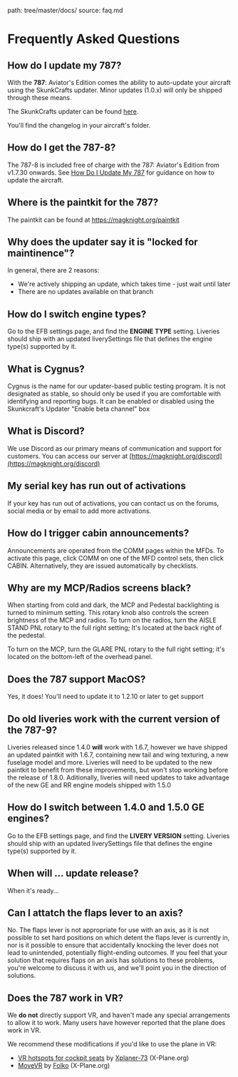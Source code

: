 path: tree/master/docs/
source: faq.md

# Frequently Asked Questions
## How do I update my 787?
With the **787**: Aviator's Edition comes the ability to auto-update your aircraft using the SkunkCrafts updater. Minor updates (1.0.x) will only be shipped through these means.

The SkunkCrafts updater can be found [here](https://forums.x-plane.org/index.php?/forums/topic/144828-updater-download-page-v22-available/).

You'll find the changelog in your aircraft's folder.

## How do I get the 787-8?
The 787-8 is included free of charge with the 787: Aviator's Edition from v1.7.30 onwards. See [How Do I Update My 787](https://docs.magknight.org/faq/#how-do-i-update-my-787) for guidance on how to update the aircraft.

## Where is the paintkit for the 787?
The paintkit can be found at https://magknight.org/paintkit

## Why does the updater say it is "locked for maintinence"?
In general, there are 2 reasons:

* We're actively shipping an update, which takes time - just wait until later
* There are no updates available on that branch

## How do I switch engine types?
Go to the EFB settings page, and find the **ENGINE TYPE** setting. Liveries should ship with an updated liverySettings file that defines the engine type(s) supported by it.

## What is Cygnus?
Cygnus is the name for our updater-based public testing program. It is not designated as stable, so should only be used if you are comfortable with identifying and reporting bugs. It can be enabled or disabled using the Skunkcraft's Updater "Enable beta channel" box

## What is Discord?
We use Discord as our primary means of communication and support for customers. You can access our server at [https://magknight.org/discord](https://magknight.org/discord)

## My serial key has run out of activations
If your key has run out of activations, you can contact us on the forums, social media or by email to add more activations.

## How do I trigger cabin announcements?
Announcements are operated from the COMM pages within the MFDs. To activate this page, click COMM on one of the MFD control sets, then click CABIN. Alternatively, they are issued automatically by checklists.

## Why are my MCP/Radios screens black?
When starting from cold and dark, the MCP and Pedestal backlighting is turned to minimum setting. This rotary knob also controls the screen brightness of the MCP and radios. 
To turn on the radios, turn the AISLE STAND PNL rotary to the full right setting; It's located at the back right of the pedestal.

To turn on the MCP, turn the GLARE PNL rotary to the full right setting; it's located on the bottom-left of the overhead panel.

## Does the 787 support MacOS?
Yes, it does! You'll need to update it to 1.2.10 or later to get support

## Do old liveries work with the current version of the 787-9?
Liveries released since 1.4.0 **will** work with 1.6.7, however we have shipped an updated paintkit with 1.6.7, containing new tail and wing texturing, a new fuselage model and more. Liveries will need to be updated to the new paintkit to benefit from these improvements, but won't stop working before the release of 1.8.0. Aditionally, liveries will need updates to take advantage of the new GE and RR engine models shipped with 1.5.0

## How do I switch between 1.4.0 and 1.5.0 GE engines?
Go to the EFB settings page, and find the **LIVERY VERSION** setting. Liveries should ship with an updated liverySettings file that defines the engine type(s) supported by it.

## When will ... update release?
When it's ready...

## Can I attatch the flaps lever to an axis?
No. The flaps lever is not appropriate for use with an axis, as it is not possible to set hard positions on which detent the flaps lever is currently in, nor is it possible to ensure that accidentally knocking the lever does not lead to unintended, potentially flight-ending outcomes. If you feel that your solution that requires flaps on an axis has solutions to these problems, you're welcome to discuss it with us, and we'll point you in the direction of solutions. 

## Does the 787 work in VR?
We **do not** directly support VR, and haven't made any special arrangements to allow it to work. Many users have however reported that the plane does work in VR.

We recommend these modifications if you'd like to use the plane in VR:

*   [VR hotspots for cockpit seats](https://forums.x-plane.org/index.php?/forums/topic/172655-vr-hotspots-for-cockpit-seats/) by [Xplaner-73](https://forums.x-plane.org/index.php?/profile/428045-xplaner73/&wr=eyJhcHAiOiJmb3J1bXMiLCJtb2R1bGUiOiJmb3J1bXMtY29tbWVudCIsImlkXzEiOjE3MjY1NSwiaWRfMiI6MTYwMjY4OX0=) (X-Plane.org)
*   [MoveVR](https://forums.x-plane.org/index.php?/files/file/44809-movevr-move-external-windows-into-x-plane-even-into-vr/) by [Folko](https://forums.x-plane.org/index.php?/profile/215470-folko/&wr=eyJhcHAiOiJkb3dubG9hZHMiLCJtb2R1bGUiOiJkb3dubG9hZHMiLCJpZF8xIjo0NDgwOX0=) (X-Plane.org)
